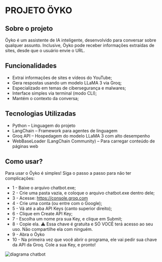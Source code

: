 # PROJETO ÖYKO
## Sobre o projeto
Öyko é um assistente de IA inteligente, desenvolvido para conversar sobre qualquer assunto. Inclusive, Öyko pode receber informações extraídas de sites, desde que o usuário envie o URL.
## Funcionalidades
- Extrai informações de sites e vídeos do YouTube;
- Gera respostas usando um modelo LLaMA 3 via Groq;
- Especializado em temas de cibersegurança e malwares;
- Interface simples via terminal (modo CLI);
- Mantém o contexto da conversa;
## Tecnologias Utilizadas
- Python – Linguagem do projeto
- LangChain – Framework para agentes de linguagem
- Groq API – Hospedagem do modelo LLaMA 3 com alto desempenho
- WebBaseLoader (LangChain Community) – Para carregar conteúdo de páginas web
## Como usar?
Para usar o Öyko é simples! Siga o passo a passo para não ter complicações:

- 1 - Baixe o arquivo chatbot.exe;
- 2 - Crie uma pasta vazia, e coloque o arquivo chatbot.exe dentro dele;
- 3 - Acesse: https://console.groq.com
- 4 - Crie uma conta (ou entre com o Google);
- 5 - Vá até a aba API Keys (canto superior direito);
- 6 - Clique em Create API Key;
- 7 - Escolha um nome pra sua Key, e clique em Submit;
- 8 - Copie ela. ⚠️ Essa chave é gratuita e SÓ VOCÊ terá acesso ao seu uso. Não compartilhe ela com ninguém.
- 9 - Abra o Öyko
- 10 - Na primeira vez que você abrir o programa, ele vai pedir sua chave da API da Groq. Cole a sua Key, e pronto!



![diagrama chatbot](https://github.com/user-attachments/assets/a3f0af75-a4f4-416b-bf4e-a41be982de73)
